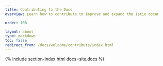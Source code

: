 ```yaml
---
title: Contributing to the Docs
overview: Learn how to contribute to improve and expand the Istio documentation.

order: 100

layout: about
type: markdown
toc: false
redirect_from: /docs/welcome/contribute/index.html
---
```


{% include section-index.html docs=site.docs %}
